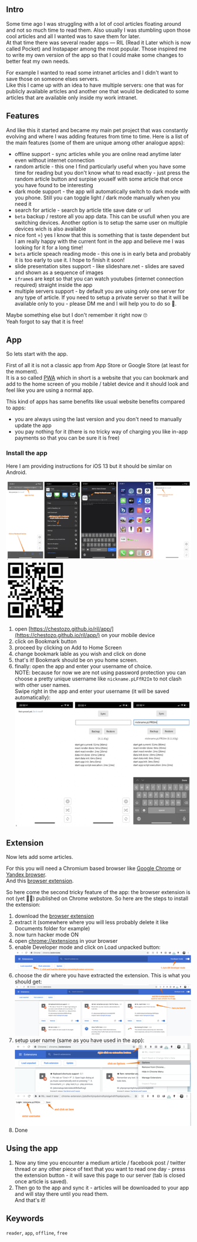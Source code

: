## Intro
Some time ago I was struggling with a lot of cool articles floating around and not so much time to read them.
Also usually I was stumbling upon those cool articles and all I wanted was to save them for later.  
At that time there was several reader apps — RIL (Read it Later which is now called Pocket) and Instapaper among the most popular. Those inspired me to write my own version of the app so that I could make some changes to better feat my own needs. 

For example I wanted to read some intranet articles and I didn't want to save those on someone elses servers.  
Like this I came up with an idea to have multiple servers: one that was for publicly available articles and another one that would be dedicated to some articles that are available only inside my work intranet.

## Features

And like this it started and became my main pet project that was constantly evolving and where I was adding features from time to time.
Here is a list of the main features (some of them are unique among other analogue apps):
- offline support - sync articles while you are online read anytime later even without internet connection
- random article - this one I find particularly useful when you have some time for reading but you don't know what to read exactly - just press the random article button and surpise youself with some article that once you have found to be interesting
- dark mode support - the app will automatically switch to dark mode with you phone. Still you can toggle light / dark mode manually when you need it
- search for article - search by article title save date or url
- `beta` backup / restore all you app data. This can be usufull when you are switching devices. Another option is to setup the same user on multiple devices wich is also available
- nice font =) yes I know that this is something that is taste dependent but I am really happy with the current font in the app and believe me I was looking for it for a long time!
- `beta` article speach reading mode - this one is in early beta and probably it is too early to use it. I hope to finish it soon!
- slide presentation sites support - like slideshare.net - slides are saved and shown as a sequence of images
- `iframe`s are kept so that you can watch youtubes (internet connection required) straight inside the app
- multiple servers support - by default you are using only one server for any type of article. If you need to setup a private server so that it will be available only to you - please DM me and I will help you to do so 🤝.

Maybe something else but I don't remember it right now 🙄  
Yeah forgot to say that it is free!

## App
So lets start with the app.

First of all it is not a classic app from App Store or Google Store (at least for the moment).  
It is a so called [PWA](https://en.wikipedia.org/wiki/Progressive_web_application) which in short is a website that you can bookmark and add to the home screen of you mobile / tablet device and it should look and feel like you are using a normal app.  

This kind of apps has same benefits like usual website benefits compared to apps:
- you are always using the last version and you don't need to manually update the app
- you pay nothing for it (there is no tricky way of charging you like in-app payments so that you can be sure it is free)

### Install the app
Here I am providing instructions for iOS 13 but it should be similar on Android.

<img src="https://github.com/chestozo/ril/raw/master/p01.png" />

<img src="https://github.com/chestozo/ril/raw/master/qr.png" width="160" />

1. open [https://chestozo.github.io/ril/app/](https://chestozo.github.io/ril/app/) on your mobile device
2. click on Bookmark button
3. proceed by clicking on Add to Home Screen
4. change bookmark lable as you wish and click on done
5. that's it! Bookmark should be on you home screen.
6. finally: open the app and enter your username of choice.  
   NOTE: because for now we are not using password protection you can choose a pretty unique username like `nickname.pLFfR2Im` to not clash with other user names.  
   Swipe right in the app and enter your username (it will be saved automatically):  
   <img src="https://github.com/chestozo/ril/raw/master/p06.png" width="600" />

## Extension
Now lets add some articles.

For this you will need a Chromium based browser like [Google Chrome](https://www.google.com/chrome/) or [Yandex browser](https://browser.yandex.ru/).  
And this [browser extension](https://github.com/chestozo/ril/raw/master/ril-ext.zip).

So here come the second tricky feature of the app: the browser extension is not (yet 🤷‍♂️) published on Chrome webstore. So here are the steps to install the extension:
1. download the [browser extension](https://github.com/chestozo/ril/raw/master/ril-ext.zip)
2. extract it (somewhere where you will less probably delete it like Documents folder for example)
3. now turn hacker mode ON
4. open [chrome://extensions](chrome://extensions) in your browser
5. enable Developer mode and click on Load unpacked button:
   <img src="https://github.com/chestozo/ril/raw/master/p02.png" />
6. choose the dir where you have extracted the extension. This is what you should get:
   <img src="https://github.com/chestozo/ril/raw/master/p03.png" />   
7. setup user name (same as you have used in the app):
   <img src="https://github.com/chestozo/ril/raw/master/p04.png" />
   <img src="https://github.com/chestozo/ril/raw/master/p05.png" />
8. Done

## Using the app
1. Now any time you encounter a medium article / facebook post / twitter thread or any other piece of text that you want to read one day - press the extension button - it will save this page to our server (tab is closed once article is saved).
2. Then go to the app and sync it - articles will be downloaded to your app and will stay there until you read them.  
And that's it!

## Keywords
`reader`, `app`, `offline`, `free`
